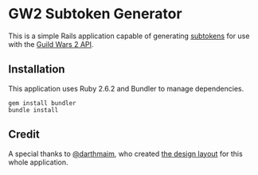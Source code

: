 # GW2 Subtoken Generator

This is a simple Rails application capable of generating
[subtokens](https://wiki.guildwars2.com/wiki/API:2/createsubtoken)
for use with the [Guild Wars 2 API](https://api.guildwars2.com/v2/).

## Installation

This application uses Ruby 2.6.2 and Bundler to manage dependencies.

```
gem install bundler
bundle install
```

## Credit

A special thanks to [@darthmaim](https://github.com/darthmaim), who created
[the design layout](https://github.com/Eearslya/gw2-subtokens/issues/1)
for this whole application.
